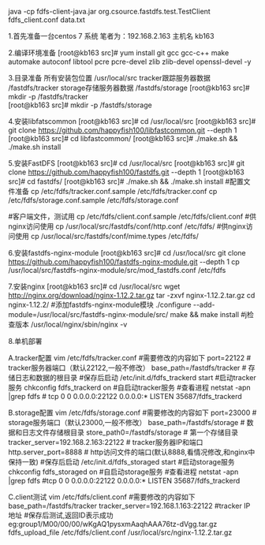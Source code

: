 java -cp  fdfs-client-java.jar org.csource.fastdfs.test.TestClient fdfs_client.conf data.txt

1.首先准备一台centos 7 系统
笔者为：192.168.2.163   主机名 kb163

2.编译环境准备
[root@kb163 src]# yum install git gcc gcc-c++ make automake autoconf libtool pcre pcre-devel zlib zlib-devel openssl-devel -y

3.目录准备
    所有安装包位置   /usr/local/src
    tracker跟踪服务器数据  /fastdfs/tracker
    storage存储服务器数据  /fastdfs/storage
[root@kb163 src]# mkdir -p /fastdfs/tracker  
[root@kb163 src]# mkdir -p /fastdfs/storage  

4.安装libfatscommon
[root@kb163 src]# cd /usr/local/src
[root@kb163 src]# git clone https://github.com/happyfish100/libfastcommon.git --depth 1
[root@kb163 src]# cd libfastcommon/
[root@kb163 src]# ./make.sh && ./make.sh install

5.安装FastDFS
[root@kb163 src]# cd /usr/local/src
[root@kb163 src]# git clone https://github.com/happyfish100/fastdfs.git --depth 1
[root@kb163 src]# cd fastdfs/
[root@kb163 src]# ./make.sh && ./make.sh install
#配置文件准备
cp /etc/fdfs/tracker.conf.sample /etc/fdfs/tracker.conf
cp /etc/fdfs/storage.conf.sample /etc/fdfs/storage.conf

#客户端文件，测试用
cp /etc/fdfs/client.conf.sample /etc/fdfs/client.conf 
#供nginx访问使用
cp /usr/local/src/fastdfs/conf/http.conf /etc/fdfs/
#供nginx访问使用
cp /usr/local/src/fastdfs/conf/mime.types /etc/fdfs/ 

6.安装fastdfs-nginx-module
[root@kb163 src]# cd /usr/local/src
git clone https://github.com/happyfish100/fastdfs-nginx-module.git --depth 1
cp /usr/local/src/fastdfs-nginx-module/src/mod_fastdfs.conf /etc/fdfs

7.安装nginx
[root@kb163 src]# cd /usr/local/src
wget http://nginx.org/download/nginx-1.12.2.tar.gz
tar -zxvf nginx-1.12.2.tar.gz
cd nginx-1.12.2/
#添加fastdfs-nginx-module模块
./configure --add-module=/usr/local/src/fastdfs-nginx-module/src/
make && make install
#j检查版本 
/usr/local/nginx/sbin/nginx -v


8.单机部署

 A.tracker配置
    vim /etc/fdfs/tracker.conf
    #需要修改的内容如下
    port=22122  # tracker服务器端口（默认22122,一般不修改）
    base_path=/fastdfs/tracker  # 存储日志和数据的根目录
    #保存后启动
    /etc/init.d/fdfs_trackerd start #启动tracker服务
    chkconfig fdfs_trackerd on #自启动tracker服务
    #查看进程
    netstat -apn |grep fdfs
    # tcp        0      0 0.0.0.0:22122           0.0.0.0:*               LISTEN      35687/fdfs_trackerd 

 B.storage配置
    vim /etc/fdfs/storage.conf
    #需要修改的内容如下
    port=23000  # storage服务端口（默认23000,一般不修改）
    base_path=/fastdfs/storage  # 数据和日志文件存储根目录
    store_path0=/fastdfs/storage  # 第一个存储目录
    tracker_server=192.168.2.163:22122  # tracker服务器IP和端口
    http.server_port=8888  # http访问文件的端口(默认8888,看情况修改,和nginx中保持一致)
    #保存后启动
    /etc/init.d/fdfs_storaged start #启动storage服务
    chkconfig fdfs_storaged on #自启动storage服务
     #查看进程
    netstat -apn |grep fdfs
    #tcp        0      0 0.0.0.0:22122           0.0.0.0:*               LISTEN      35687/fdfs_trackerd 

 C.client测试
    vim /etc/fdfs/client.conf
    #需要修改的内容如下
    base_path=/fastdfs/tracker
    tracker_server=192.168.1.163:22122    #tracker IP地址
    #保存后测试,返回ID表示成功 eg:group1/M00/00/00/wKgAQ1pysxmAaqhAAA76tz-dVgg.tar.gz
    fdfs_upload_file /etc/fdfs/client.conf /usr/local/src/nginx-1.12.2.tar.gz